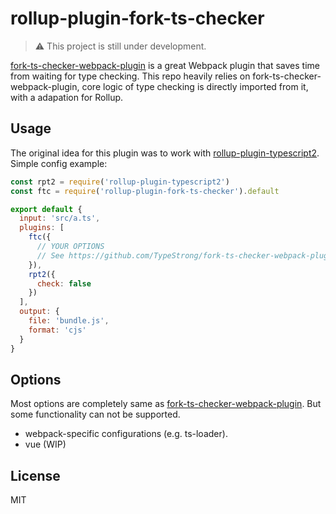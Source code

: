 # rollup-plugin-fork-ts-checker

> ⚠️ This project is still under development.

[fork-ts-checker-webpack-plugin](https://github.com/TypeStrong/fork-ts-checker-webpack-plugin) is a great Webpack plugin that saves time from waiting for type checking. This repo heavily relies on fork-ts-checker-webpack-plugin, core logic of type checking is directly imported from it, with a adapation for Rollup.

## Usage

The original idea for this plugin was to work with [rollup-plugin-typescript2](https://github.com/ezolenko/rollup-plugin-typescript2). Simple config example:

```js
const rpt2 = require('rollup-plugin-typescript2')
const ftc = require('rollup-plugin-fork-ts-checker').default

export default {
  input: 'src/a.ts',
  plugins: [
    ftc({
      // YOUR OPTIONS
      // See https://github.com/TypeStrong/fork-ts-checker-webpack-plugin#options
    }),
    rpt2({
      check: false
    })
  ],
  output: {
    file: 'bundle.js',
    format: 'cjs'
  }
}
```

## Options

Most options are completely same as [fork-ts-checker-webpack-plugin](https://github.com/TypeStrong/fork-ts-checker-webpack-plugin#options). But some functionality can not be supported.

- webpack-specific configurations (e.g. ts-loader).
- vue (WIP)

## License

MIT
